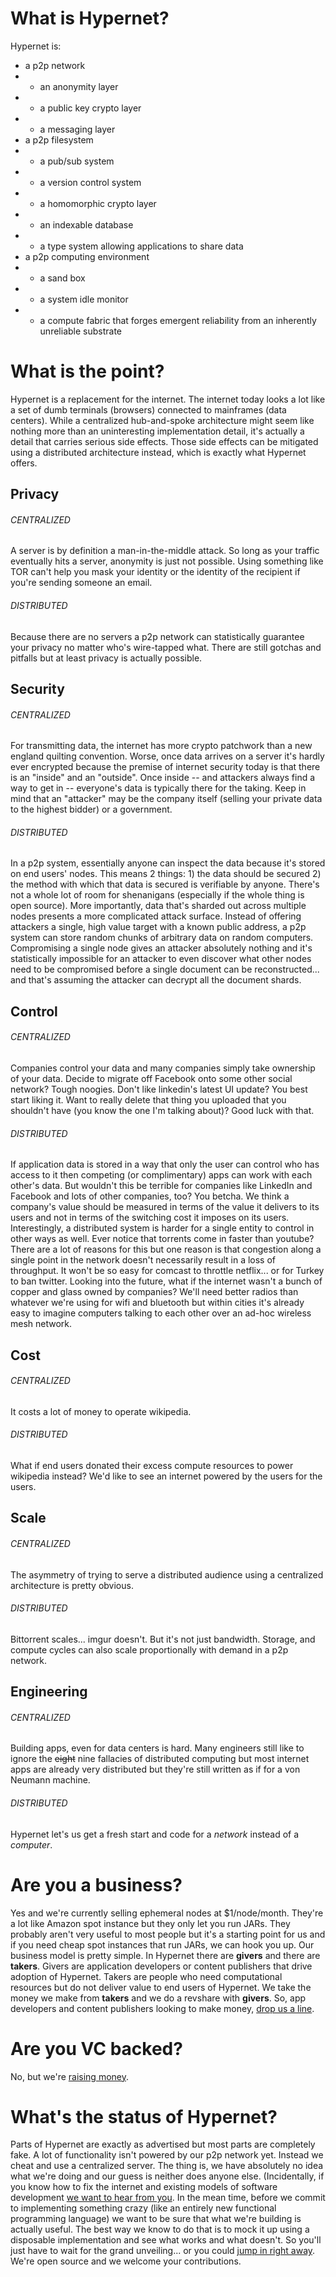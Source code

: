 # What is Hypernet?
Hypernet is:

- a p2p network
- - an anonymity layer
- - a public key crypto layer
- - a messaging layer
- a p2p filesystem
- - a pub/sub system
- - a version control system
- - a homomorphic crypto layer
- - an indexable database
- - a type system allowing applications to share data
- a p2p computing environment
- - a sand box
- - a system idle monitor
- - a compute fabric that forges emergent reliability from an inherently unreliable substrate

# What is the point?
Hypernet is a replacement for the internet.  The internet today looks a lot like a set of dumb terminals (browsers) connected to mainframes (data centers).  While a centralized hub-and-spoke architecture might seem like nothing more than an uninteresting implementation detail, it's actually a detail that carries serious side effects.  Those side effects can be mitigated using a distributed architecture instead, which is exactly what Hypernet offers.

## Privacy
###### CENTRALIZED
A server is by definition a man-in-the-middle attack.  So long as your traffic eventually hits a server, anonymity is just not possible.  Using something like TOR can't help you mask your identity or the identity of the recipient if you're sending someone an email.

###### DISTRIBUTED
Because there are no servers a p2p network can statistically guarantee your privacy no matter who's wire-tapped what.  There are still gotchas and pitfalls but at least privacy is actually possible.

## Security
###### CENTRALIZED
For transmitting data, the internet has more crypto patchwork than a new england quilting convention.  Worse, once data arrives on a server it's hardly ever encrypted because the premise of internet security today is that there is an "inside" and an "outside".  Once inside -- and attackers always find a way to get in -- everyone's data is typically there for the taking.  Keep in mind that an "attacker" may be the company itself (selling your private data to the highest bidder) or a government.

###### DISTRIBUTED
In a p2p system, essentially anyone can inspect the data because it's stored on end users' nodes.  This means 2 things: 1) the data should be secured 2) the method with which that data is secured is verifiable by anyone.  There's not a whole lot of room for shenanigans (especially if the whole thing is open source).  More importantly, data that's sharded out across multiple nodes presents a more complicated attack surface.  Instead of offering attackers a single, high value target with a known public address, a p2p system can store random chunks of arbitrary data on random computers.  Compromising a single node gives an attacker absolutely nothing and it's statistically impossible for an attacker to even discover what other nodes need to be compromised before a single document can be reconstructed... and that's assuming the attacker can decrypt all the document shards.

## Control
###### CENTRALIZED
Companies control your data and many companies simply take ownership of your data.  Decide to migrate off Facebook onto some other social network?  Tough noogies.  Don't like linkedin's latest UI update?  You best start liking it.  Want to really delete that thing you uploaded that you shouldn't have (you know the one I'm talking about)?  Good luck with that.

###### DISTRIBUTED
If application data is stored in a way that only the user can control who has access to it then competing (or complimentary) apps can work with each other's data.  But wouldn't this be terrible for companies like LinkedIn and Facebook and lots of other companies, too?  You betcha.  We think a company's value should be measured in terms of the value it delivers to its users and not in terms of the switching cost it imposes on its users.  Interestingly, a distributed system is harder for a single entity to control in other ways as well.  Ever notice that torrents come in faster than youtube?  There are a lot of reasons for this but one reason is that congestion along a single point in the network doesn't necessarily result in a loss of throughput.  It won't be so easy for comcast to throttle netflix... or for Turkey to ban twitter.  Looking into the future, what if the internet wasn't a bunch of copper and glass owned by companies?  We'll need better radios than whatever we're using for wifi and bluetooth but within cities it's already easy to imagine computers talking to each other over an ad-hoc wireless mesh network.

## Cost
###### CENTRALIZED
It costs a lot of money to operate wikipedia.

###### DISTRIBUTED
What if end users donated their excess compute resources to power wikipedia instead?  We'd like to see an internet powered by the users for the users.

## Scale
###### CENTRALIZED
The asymmetry of trying to serve a distributed audience using a centralized architecture is pretty obvious.

###### DISTRIBUTED
Bittorrent scales... imgur doesn't.  But it's not just bandwidth.  Storage, and compute cycles can also scale proportionally with demand in a p2p network.

## Engineering
###### CENTRALIZED
Building apps, even for data centers is hard.  Many engineers still like to ignore the ~~eight~~ nine fallacies of distributed computing but most internet apps are already very distributed but they're still written as if for a von Neumann machine.

###### DISTRIBUTED
Hypernet let's us get a fresh start and code for a *network* instead of a *computer*.

# Are you a business?
Yes and we're currently selling ephemeral nodes at $1/node/month.  They're a lot like Amazon spot instance but they only let you run JARs.  They probably aren't very useful to most people but it's a starting point for us and if you need cheap spot instances that run JARs, we can hook you up.  Our business model is pretty simple.  In Hypernet there are **givers** and there are **takers**.  Givers are application developers or content publishers that drive adoption of Hypernet.  Takers are people who need computational resources but do not deliver value to end users of Hypernet.  We take the money we make from **takers** and we do a revshare with **givers**.  So, app developers and content publishers looking to make money, [drop us a line](mailto:info@hypernet.io).

# Are you VC backed?
No, but we're [raising money](https://angel.co/hypernet-1).

# What's the status of Hypernet?
Parts of Hypernet are exactly as advertised but most parts are completely fake.  A lot of functionality isn't powered by our p2p network yet.  Instead we cheat and use a centralized server.  The thing is, we have absolutely no idea what we're doing and our guess is neither does anyone else.  (Incidentally, if you know how to fix the internet and existing models of software development [we want to hear from you](mailto:info@hypernet.io).  In the mean time, before we commit to implementing something crazy (like an entirely new functional programming language) we want to be sure that what we're building is actually useful.  The best way we know to do that is to mock it up using a disposable implementation and see what works and what doesn't.  So you'll just have to wait for the grand unveiling... or you could [jump in right away](http://github.com/hypernet).  We're open source and we welcome your contributions.
